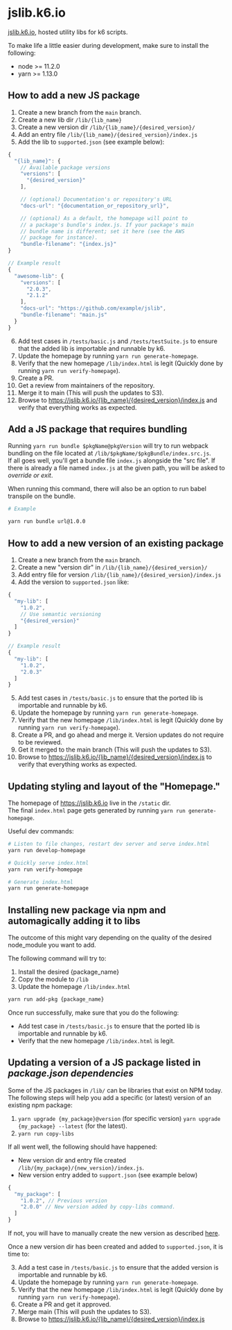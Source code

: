 # jslib.k6.io

[jslib.k6.io](http://jslib.k6.io), hosted utility libs for k6 scripts.

To make life a little easier during development, make sure to install the following:

- node >= 11.2.0
- yarn >= 1.13.0

## How to add a new JS package

1. Create a new branch from the `main` branch.
2. Create a new lib dir `/lib/{lib_name}`
3. Create a new version dir `/lib/{lib_name}/{desired_version}/`
4. Add an entry file `/lib/{lib_name}/{desired_version}/index.js`
5. Add the lib to `supported.json` (see example below):

```javascript
{
  "{lib_name}": {
    // Available package versions
    "versions": [
      "{desired_version}"
    ],

    // (optional) Documentation's or repository's URL
    "docs-url": "{documentation_or_repository_url}",

    // (optional) As a default, the homepage will point to
    // a package's bundle's index.js. If your package's main
    // bundle name is different; set it here (see the AWS
    // package for instance).
    "bundle-filename": "{index.js}"
}

// Example result
{
  "awesome-lib": {
    "versions": [
      "2.0.3",
      "2.1.2"
    ],
    "docs-url": "https://github.com/example/jslib",
    "bundle-filename": "main.js"
  }
}
```

6. Add test cases in `/tests/basic.js` and `/tests/testSuite.js` to ensure that the added lib is importable and runnable by k6.
7. Update the homepage by running `yarn run generate-homepage`.
8. Verify that the new homepage `/lib/index.html` is legit (Quickly done by running `yarn run verify-homepage`).
9. Create a PR.
10. Get a review from maintainers of the repository.
11. Merge it to main (This will push the updates to S3).
11. Browse to https://jslib.k6.io/{lib_name}/{desired_version}/index.js and verify that everything works as expected.

## Add a JS package that requires bundling

Running `yarn run bundle $pkgName@pkgVersion` will try to run webpack bundling on the file located at `/lib/$pkgName/$pkgBundle/index.src.js`.\
If all goes well, you'll get a bundle file `index.js` alongside the "src file".
If there is already a file named `index.js` at the given path, you will be asked to _override or exit_.

When running this command, there will also be an option to run babel transpile on the bundle.

```sh
# Example

yarn run bundle url@1.0.0
```

## How to add a new version of an existing package

1. Create a new branch from the `main` branch.
2. Create a new "version dir" in `/lib/{lib_name}/{desired_version}/`
3. Add entry file for version `/lib/{lib_name}/{desired_version}/index.js`
4. Add the version to `supported.json` like:

```javascript
{
  "my-lib": [
    "1.0.2",
    // Use semantic versioning
    "{desired_version}"
  ]
}

// Example result
{
  "my-lib": [
    "1.0.2",
    "2.0.3"
  ]
}
```

5. Add test cases in `/tests/basic.js` to ensure that the ported lib is importable and runnable by k6.
6. Update the homepage by running `yarn run generate-homepage`.
7. Verify that the new homepage `/lib/index.html` is legit (Quickly done by running `yarn run verify-homepage`).
8. Create a PR, and go ahead and merge it. Version updates do not require to be reviewed.
9. Get it merged to the main branch (This will push the updates to S3).
10. Browse to https://jslib.k6.io/{lib_name}/{desired_version}/index.js to verify that everything works as expected.

## Updating styling and layout of the "Homepage."

The homepage of https://jslib.k6.io live in the `/static` dir.\
The final `index.html` page gets generated by running `yarn run generate-homepage`.

Useful dev commands:

```bash
# Listen to file changes, restart dev server and serve index.html
yarn run develop-homepage

# Quickly serve index.html
yarn run verify-homepage

# Generate index.html
yarn run generate-homepage
```

## Installing new package via npm and automagically adding it to libs

The outcome of this might vary depending on the quality of the desired node_module you want to add.

The following command will try to:

1. Install the desired {package_name}
2. Copy the module to `/lib`
3. Update the homepage `/lib/index.html`

```bash
yarn run add-pkg {package_name}
```

Once run successfully, make sure that you do the following:

- Add test case in `/tests/basic.js` to ensure that the ported lib is importable and runnable by k6.
- Verify that the new homepage `/lib/index.html` is legit.

## Updating a version of a JS package listed in _package.json dependencies_

Some of the JS packages in `/lib/` can be libraries that exist on NPM today.
The following steps will help you add a specific (or latest) version of an existing npm package:

1. `yarn upgrade {my_package}@version` (for specific version) `yarn upgrade {my_package} --latest` (for the latest).
2. `yarn run copy-libs`

If all went well, the following should have happened:

- New version dir and entry file created `/lib/{my_package}/{new_version}/index.js`.
- New version entry added to `support.json` (see example below)

```javascript
{
  "my_package": [
    "1.0.2", // Previous version
    "2.0.0" // New version added by copy-libs command.
  ]
}
```

If not, you will have to manually create the new version as described [here](#how-to-add-a-new-version-of-an-existing-package).

Once a new version dir has been created and added to `supported.json`, it is time to:

3. Add a test case in `/tests/basic.js` to ensure that the added version is importable and runnable by k6.
4. Update the homepage by running `yarn run generate-homepage`.
5. Verify that the new homepage `/lib/index.html` is legit (Quickly done by running `yarn run verify-homepage`).
6. Create a PR and get it approved. 
7. Merge main (This will push the updates to S3).
8. Browse to https://jslib.k6.io/{lib_name}/{desired_version}/index.js